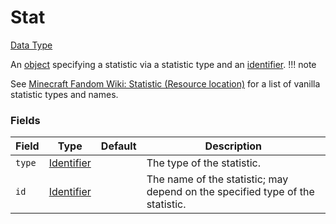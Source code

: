 # Stat
[Data Type](../data_types.md)

An [object](object.md) specifying a statistic via a statistic type and an [identifier](identifier.md).
!!! note
    
  See [Minecraft Fandom Wiki: Statistic (Resource location)](https://minecraft.fandom.com/wiki/Statistics#Resource_location) for a list of vanilla statistic types and names.
### Fields

 | Field | Type | Default | Description | 
|---|---|---|---|
 | `type` | [Identifier](identifier.md) |   | The type of the statistic. | 
 | `id` | [Identifier](identifier.md) |   | The name of the statistic; may depend on the specified type of the statistic. | 

